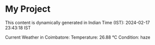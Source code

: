 # My Project

This content is dynamically generated in Indian Time (IST): 2024-02-17 23:43:18 IST


Current Weather in Coimbatore:
Temperature: 26.88 °C
Condition: haze
